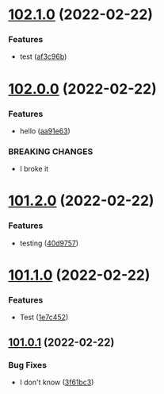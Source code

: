 # [102.1.0](https://github.com/alltidsemester/restrict-branch/compare/v102.0.0...v102.1.0) (2022-02-22)


### Features

* test ([af3c96b](https://github.com/alltidsemester/restrict-branch/commit/af3c96be2f4f0cb815fe6b6f248526524e541d1d))



# [102.0.0](https://github.com/alltidsemester/restrict-branch/compare/v101.2.0...v102.0.0) (2022-02-22)


### Features

* hello ([aa91e63](https://github.com/alltidsemester/restrict-branch/commit/aa91e63cf0c500b32585ed37cd378703dbca8b0c))


### BREAKING CHANGES

* I broke it



# [101.2.0](https://github.com/alltidsemester/restrict-branch/compare/v101.1.0...v101.2.0) (2022-02-22)


### Features

* testing ([40d9757](https://github.com/alltidsemester/restrict-branch/commit/40d9757af9bedbd417a836c290962ab5afe992ab))



# [101.1.0](https://github.com/alltidsemester/restrict-branch/compare/v101.0.1...v101.1.0) (2022-02-22)


### Features

* Test ([1e7c452](https://github.com/alltidsemester/restrict-branch/commit/1e7c452811cd75a88e69e3e3f5e0451ef62b5ce4))



## [101.0.1](https://github.com/alltidsemester/restrict-branch/compare/v101.0.0...v101.0.1) (2022-02-22)


### Bug Fixes

* I don't know ([3f61bc3](https://github.com/alltidsemester/restrict-branch/commit/3f61bc33e3b7a8fda7b3af3e2a685f3ce7b4934e))



